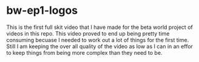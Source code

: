 # bw-ep1-logos

This is the first full skit video that I have made for the beta world project of videos in this repo. This video proved to end up being pretty time consuming becuase I needed to work out a lot of things for the first time. Still I am keeping the over all quality of the video as low as I can in an effor to keep things from being more complex than they need to be.

